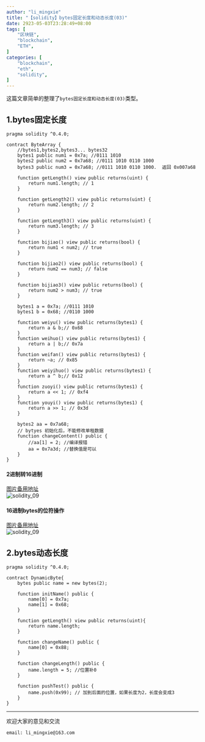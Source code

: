 ```yaml
---
author: "li_mingxie"
title: "【solidity】bytes固定长度和动态长度(03)"
date: 2923-05-03T23:28:49+08:00
tags: [
    "区块链",
    "blockchain",
    "ETH",
]
categories: [
    "blockchain",
    "eth",
    "solidity",
]
---
```


这篇文章简单的整理了`bytes固定长度和动态长度(03)`类型。  <!--more-->  

## 1.bytes固定长度

```sol
pragma solidity ^0.4.0;

contract ByteArray {
    //bytes1,bytes2,bytes3... bytes32
    bytes1 public num1 = 0x7a; //0111 1010
    bytes2 public num2 = 0x7a68; //0111 1010 0110 1000
    bytes3 public num3 = 0x7a68; //0111 1010 0110 1000.  返回 0x007a68

    function getLength() view public returns(uint) {
        return num1.length; // 1
    }

    function getLength2() view public returns(uint) {
        return num2.length; // 2
    }

    function getLength3() view public returns(uint) {
        return num3.length; // 3
    }

    function bijiao() view public returns(bool) {
        return num1 < num2; // true
    }

    function bijiao2() view public returns(bool) {
        return num2 == num3; // false
    }

    function bijiao3() view public returns(bool) {
        return num2 > num3; // true
    }

    bytes1 a = 0x7a; //0111 1010
    bytes1 b = 0x68; //0110 1000

    function weiyu() view public returns(bytes1) {
        return a & b;// 0x68
    }
    function weihuo() view public returns(bytes1) {
        return a | b;// 0x7a
    }
    function weifan() view public returns(bytes1) {
        return ~a; // 0x85
    }
    function weiyihuo() view public returns(bytes1) {
        return a ^ b;// 0x12
    }
    function zuoyi() view public returns(bytes1) {
        return a << 1; // 0xf4
    }
    function youyi() view public returns(bytes1) {
        return a >> 1; // 0x3d
    }

    bytes2 aa = 0x7a68;
    // bytyes 初始化后，不能修改单租数据
    function changeContent() public {
        //aa[1] = 2; //编译报错
        aa = 0x7a3d; //替换值是可以
    }
}
```

#### 2进制转16进制

[图片备用地址](https://limingxie.github.io/images/blockchain/solidity/solidity_09.png)  
![solidity_09](https://mingxie-blog.oss-cn-beijing.aliyuncs.com/image/blockchain/solidity/solidity_09.png)

#### 16进制bytes的位符操作

[图片备用地址](https://limingxie.github.io/images/blockchain/solidity/solidity_09.png)  
![solidity_09](https://mingxie-blog.oss-cn-beijing.aliyuncs.com/image/blockchain/solidity/solidity_09.png)

## 2.bytes动态长度

```sol
pragma solidity ^0.4.0;

contract DynamicByte{
    bytes public name = new bytes(2);

    function initName() public {
        name[0] = 0x7a;
        name[1] = 0x68;
    }

    function getLength() view public returns(uint){
        return name.length;
    }

    function changeName() public {
        name[0] = 0x88;
    }

    function changeLength() public {
        name.length = 5; //位置补0
    }

    function pushTest() public {
        name.push(0x99); // 加到后面的位置，如果长度为2，长度会变成3
    }
}
```

----------------------------------------------
欢迎大家的意见和交流

`email: li_mingxie@163.com`
